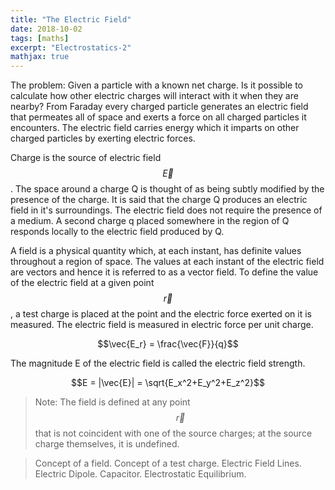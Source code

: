 ```yaml
---
title: "The Electric Field"
date: 2018-10-02
tags: [maths]
excerpt: "Electrostatics-2"
mathjax: true
---
```


The problem: Given a particle with a known net charge. Is it possible to calculate how other electric charges will interact with it when they are nearby? From Faraday every charged particle generates an electric field that permeates all of space and exerts a force on all charged particles it encounters. The electric field carries energy which it imparts on other charged particles by exerting electric forces.

Charge is the source of electric field $$\vec{E}$$. The space around a charge Q is thought of as being subtly modified by the presence of the charge. It is said that the charge Q produces an electric field in it's surroundings. The electric field does not require the presence of a medium. A second charge q placed somewhere in the region of Q responds locally to the electric field produced by Q.

A field is a physical quantity which, at each instant, has definite values throughout a region of space. The values at each instant of the electric field are vectors and hence it is referred to as a vector field. To define the value of the electric field at a given point $$\vec{r}$$, a test charge is placed at the point and the electric force exerted on it is measured. The electric field is measured in electric force per unit charge.

$$\vec{E_r} = \frac{\vec{F}}{q}$$

The magnitude E of the electric field is called the electric field strength.

$$E = |\vec{E}| = \sqrt{E_x^2+E_y^2+E_z^2}$$

>Note: The field is defined at any point $$\vec{r}$$ that is not coincident with one of the source charges; at the source charge themselves, it is undefined. 

>Concept of a field.
>Concept of a test charge.
>Electric Field Lines.
>Electric Dipole.
>Capacitor.
>Electrostatic Equilibrium.

